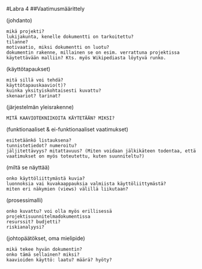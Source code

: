 #Labra 4
##Vaatimusmäärittely



(johdanto)

    mikä projekti?
    lukijakunta, kenelle dokumentti on tarkoitettu?
    tilanne?
    motivaatio, miksi dokumentti on luotu?
    dokumentin rakenne, millainen se on esim. verrattuna projektissa käytettävään malliin? Kts. myös Wikipediasta löytyvä runko.

(käyttötapaukset)

    mitä sillä voi tehdä?
    käyttötapauskaavio(t)?
    kuinka yksityiskohtaisesti kuvattu?
    skenaariot? tarinat?

(järjestelmän yleisrakenne)

    MITÄ KAAVIOTEKNIIKOITA KÄYTETÄÄN? MIKSI?

(funktionaaliset & ei-funktionaaliset vaatimukset)

    esitetäänkö listauksena?
    tunnistetiedot? numeroitu?
    jäljitettävyys? mitattavuus? (Miten voidaan jälkikäteen todentaa, että vaatimukset on myös toteutettu, kuten suunniteltu?)

(miltä se näyttää)

    onko käyttöliittymästä kuvia?
    luonnoksia vai kuvakaappauksia valmiista käyttöliittymästä?
    miten eri näkymien (views) välillä liikutaan?

(prosessimalli)

    onko kuvattu? voi olla myös erillisessä projektisuunnitelmadokumentissa
    resurssit? budjetti?
    riskianalyysi?

(johtopäätökset, oma mielipide)

    mikä tekee hyvän dokumentin?
    onko tämä sellainen? miksi?
    kaavioiden käyttö: laatu? määrä? hyöty?

